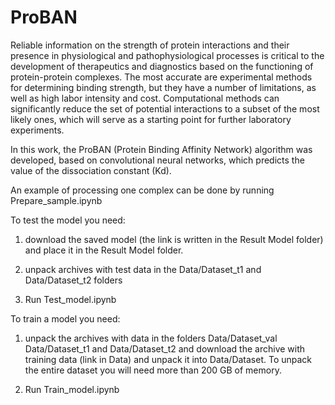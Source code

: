 # ProBAN

Reliable information on the strength of protein interactions and their presence in physiological and pathophysiological processes is critical to the development of therapeutics and diagnostics based on the functioning of protein-protein complexes. The most accurate are experimental methods for determining binding strength, but they have a number of limitations, as well as high labor intensity and cost. Computational methods can significantly reduce the set of potential interactions to a subset of the most likely ones, which will serve as a starting point for further laboratory experiments.

In this work, the ProBAN (Protein Binding Affinity Network) algorithm was developed, based on convolutional neural networks, which predicts the value of the dissociation constant (Kd).

An example of processing one complex can be done by running Prepare_sample.ipynb

To test the model you need:

1) download the saved model (the link is written in the Result Model folder) and place it in the Result Model folder.

2) unpack archives with test data in the Data/Dataset_t1 and Data/Dataset_t2 folders

3) Run Test_model.ipynb


To train a model you need:
   
1) unpack the archives with data in the folders Data/Dataset_val Data/Dataset_t1 and Data/Dataset_t2 and download the archive with training data (link in Data) and unpack it into Data/Dataset. To unpack the entire dataset you will need more than 200 GB of memory.

2) Run Train_model.ipynb


